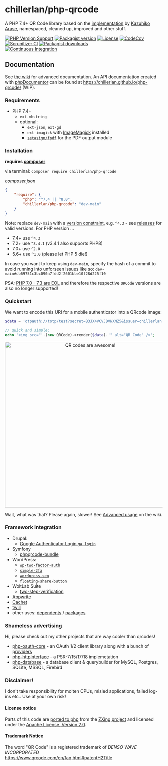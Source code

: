 # chillerlan/php-qrcode

A PHP 7.4+ QR Code library based on the [implementation](https://github.com/kazuhikoarase/qrcode-generator) by [Kazuhiko Arase](https://github.com/kazuhikoarase),
namespaced, cleaned up, improved and other stuff.

[![PHP Version Support][php-badge]][php]
[![Packagist version][packagist-badge]][packagist]
[![License][license-badge]][license]
[![CodeCov][coverage-badge]][coverage]
[![Scrunitizer CI][scrutinizer-badge]][scrutinizer]
[![Packagist downloads][downloads-badge]][downloads]<br/>
[![Continuous Integration][gh-action-badge]][gh-action]

[php-badge]: https://img.shields.io/packagist/php-v/chillerlan/php-qrcode?logo=php&color=8892BF
[php]: https://www.php.net/supported-versions.php
[packagist-badge]: https://img.shields.io/packagist/v/chillerlan/php-qrcode.svg?logo=packagist
[packagist]: https://packagist.org/packages/chillerlan/php-qrcode
[license-badge]: https://img.shields.io/github/license/chillerlan/php-qrcode.svg
[license]: https://github.com/chillerlan/php-qrcode/blob/main/LICENSE
[coverage-badge]: https://img.shields.io/codecov/c/github/chillerlan/php-qrcode.svg?logo=codecov
[coverage]: https://codecov.io/github/chillerlan/php-qrcode
[scrutinizer-badge]: https://img.shields.io/scrutinizer/g/chillerlan/php-qrcode.svg?logo=scrutinizer
[scrutinizer]: https://scrutinizer-ci.com/g/chillerlan/php-qrcode
[downloads-badge]: https://img.shields.io/packagist/dt/chillerlan/php-qrcode.svg?logo=packagist
[downloads]: https://packagist.org/packages/chillerlan/php-qrcode/stats
[gh-action-badge]: https://github.com/chillerlan/php-qrcode/workflows/Continuous%20Integration/badge.svg
[gh-action]: https://github.com/chillerlan/php-qrcode/actions/workflows/tests.yml?query=branch%3Amain

## Documentation

See [the wiki](https://github.com/chillerlan/php-qrcode/wiki) for advanced documentation.
An API documentation created with [phpDocumentor](https://www.phpdoc.org/) can be found at https://chillerlan.github.io/php-qrcode/ (WIP).

### Requirements
- PHP 7.4+
  - `ext-mbstring`
  - optional:
    - `ext-json`, `ext-gd`
    - `ext-imagick` with [ImageMagick](https://imagemagick.org) installed
    - [`setasign/fpdf`](https://github.com/setasign/fpdf) for the PDF output module

### Installation
**requires [composer](https://getcomposer.org)**

via terminal: `composer require chillerlan/php-qrcode`

*composer.json*
```json
{
	"require": {
		"php": "^7.4 || ^8.0",
		"chillerlan/php-qrcode": "dev-main"
	}
}
```

Note: replace `dev-main` with a [version constraint](https://getcomposer.org/doc/articles/versions.md#writing-version-constraints), e.g. `^4.3` - see [releases](https://github.com/chillerlan/php-qrcode/releases) for valid versions.
For PHP version ...
  - 7.4+ use `^4.3`
  - 7.2+ use `^3.4.1` (v3.4.1 also supports PHP8)
  - 7.0+ use `^2.0`
  - 5.6+ use `^1.0` (please let PHP 5 die!)

In case you want to keep using `dev-main`, specify the hash of a commit to avoid running into unforseen issues like so: `dev-main#cb69751c3bc090a7fdd2f2601bbe10f28d225f10`

PSA: [PHP 7.0 - 7.3 are EOL](https://www.php.net/supported-versions.php) and therefore the respective `QRCode` versions are also no longer supported!

### Quickstart
We want to encode this URI for a mobile authenticator into a QRcode image:
```php
$data = 'otpauth://totp/test?secret=B3JX4VCVJDVNXNZ5&issuer=chillerlan.net';

// quick and simple:
echo '<img src="'.(new QRCode)->render($data).'" alt="QR Code" />';
```

<p align="center">
	<img alt="QR codes are awesome!" style="width: auto; height: 530px;" src="https://raw.githubusercontent.com/chillerlan/php-qrcode/main/.github/images/example.svg">
</p>

Wait, what was that? Please again, slower! See [Advanced usage](https://github.com/chillerlan/php-qrcode/wiki/Advanced-usage) on the wiki.

### Framework Integration
- Drupal:
  - [Google Authenticator Login `ga_login`](https://www.drupal.org/project/ga_login)
- Symfony
	- [phpqrcode-bundle](https://github.com/jonasarts/phpqrcode-bundle)
- WordPress:
  - [`wp-two-factor-auth`](https://github.com/sjinks/wp-two-factor-auth)
  - [`simple-2fa`](https://wordpress.org/plugins/simple-2fa/)
  - [`wordpress-seo`](https://github.com/Yoast/wordpress-seo)
  - [`floating-share-button`](https://github.com/qriouslad/floating-share-button)
- WoltLab Suite
  - [two-step-verification](http://pluginstore.woltlab.com/file/3007-two-step-verification/)
- [Appwrite](https://github.com/appwrite/appwrite)
- [Cachet](https://github.com/CachetHQ/Cachet)
- [twill](https://github.com/area17/twill)
- other uses: [dependents](https://github.com/chillerlan/php-qrcode/network/dependents) / [packages](https://github.com/chillerlan/php-qrcode/network/dependents?dependent_type=PACKAGE)

### Shameless advertising
Hi, please check out my other projects that are way cooler than qrcodes!

- [php-oauth-core](https://github.com/chillerlan/php-oauth-core) - an OAuth 1/2 client library along with a bunch of [providers](https://github.com/chillerlan/php-oauth-providers)
- [php-httpinterface](https://github.com/chillerlan/php-httpinterface) - a PSR-7/15/17/18 implemetation
- [php-database](https://github.com/chillerlan/php-database) - a database client & querybuilder for MySQL, Postgres, SQLite, MSSQL, Firebird

### Disclaimer!
I don't take responsibility for molten CPUs, misled applications, failed log-ins etc.. Use at your own risk!

#### License notice
Parts of this code are [ported to php](https://github.com/khanamiryan/php-qrcode-detector-decoder) from the [ZXing project](https://github.com/zxing/zxing) and licensed under the [Apache License, Version 2.0](./NOTICE).

#### Trademark Notice

The word "QR Code" is a registered trademark of *DENSO WAVE INCORPORATED*<br>
https://www.qrcode.com/en/faq.html#patentH2Title
